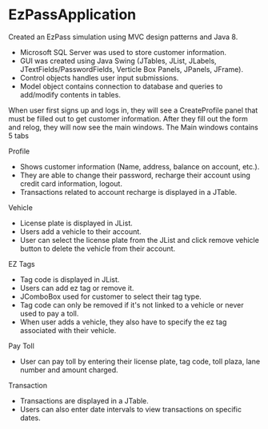 # EzPassApplication

Created an EzPass simulation using MVC design patterns and Java 8.
- Microsoft SQL Server was used to store customer information.
- GUI was created using Java Swing (JTables, JList, JLabels, JTextFields/PasswordFields, Verticle Box Panels, JPanels, JFrame).
- Control objects handles user input submissions.
- Model object contains connection to database and queries to add/modify contents in tables.

When user first signs up and logs in, they will see a CreateProfile panel that must be filled out to get customer information. After they fill out the form and relog, they will now see the main windows. The Main windows contains 5 tabs

Profile
- Shows customer information (Name, address, balance on account, etc.).
- They are able to change their password, recharge their account using credit card information, logout.
- Transactions related to account recharge is displayed in a JTable.

Vehicle
- License plate is displayed in JList.
- Users add a vehicle to their account.
- User can select the license plate from the JList and click remove vehicle button to delete the vehicle from their account.

EZ Tags
- Tag code is displayed in JList.
- Users can add ez tag or remove it.
- JComboBox used for customer to select their tag type.
- Tag code can only be removed if it's not linked to a vehicle or never used to pay a toll.
- When user adds a vehicle, they also have to specify the ez tag associated with their vehicle.

Pay Toll
- User can pay toll by entering their license plate, tag code, toll plaza, lane number and amount charged.

Transaction
- Transactions are displayed in a JTable.
- Users can also enter date intervals to view transactions on specific dates.
